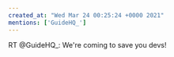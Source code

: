 ```yaml
---
created_at: "Wed Mar 24 00:25:24 +0000 2021"
mentions: ['GuideHQ_']
---
```


RT @GuideHQ_: We're coming to save you devs!